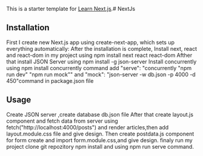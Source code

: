 This is a starter template for [Learn Next.js](https://nextjs.org/learn).# NextJs
## Installation
First I create new Next.js app using create-next-app, which sets up everything automatically:
After the installation is complete, Install next, react and react-dom in my project using npm install next react react-dom
Afther that install  JSON Server using npm install -g json-server
Install concurrently using npm install concurrently command
add "serve": "concurrently \"npm run dev\" \"npm run mock\"" and "mock": "json-server -w db.json -p 4000 -d 450"command in package.json file
## Usage
Create JSON server ,create database db.json file
After that create layout.js component and fetch data from server using fetch("http://localhost:4000/posts") and render articles,then add layout.module.css file and give design.
Then create postdata.js component for form create and import form.module.css,and give design.
finaly run my project clone git repozitory  npm install  and using npm run serve command.
